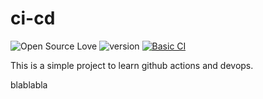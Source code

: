 # ci-cd

![Open Source Love](https://badges.frapsoft.com/os/mit/mit.svg?v=102)
![version](https://img.shields.io/github/package-json/v/NathanFirmo/ci-cd)
[![Basic CI](https://github.com/NathanFirmo/ci-cd/actions/workflows/basic-ci.yml/badge.svg)](https://github.com/NathanFirmo/ci-cd/actions/workflows/basic-ci.yml)

This is a simple project to learn github actions and devops.

blablabla
